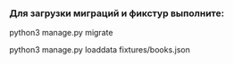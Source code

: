 ### Для загрузки миграций и фикстур выполните:

python3 manage.py migrate

python3 manage.py loaddata fixtures/books.json
